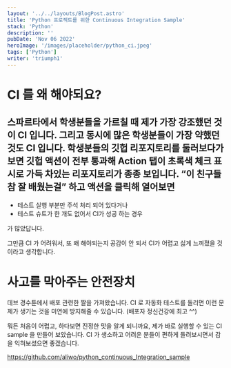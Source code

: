 ```yaml
---
layout: '../../layouts/BlogPost.astro'
title: 'Python 프로젝트를 위한 Continuous Integration Sample'
stack: 'Python'
description: ''
pubDate: 'Nov 06 2022'
heroImage: '/images/placeholder/python_ci.jpeg'
tags: ['Python']
writer: 'triumph1'
---
```


# CI 를 왜 해야되요?

스파르타에서 학생분들을 가르칠 때 제가 가장 강조했던 것이 CI 입니다. 그리고 동시에 많은 학생분들이 가장 약했던 것도 CI 입니다.
학생분들의 깃헙 리포지토리를 둘러보다가 보면 깃헙 액션이 전부 통과해 Action 탭이 초록색 체크 표시로 가득 차있는 리포지토리가 종종 보입니다. “이 친구들 참 잘 배웠는걸” 하고 액션을 클릭해 열어보면
- 
- 테스트 실행 부분만 주석 처리 되어 있다거나
- 테스트 슈트가 한 개도 없어서 CI가 성공 하는 경우

가 많았답니다.

그만큼 CI 가 어려워서, 또 왜 해야되는지 공감이 안 되서 CI가 어렵고 싫게 느껴졌을 것이라고 생각합니다.

# 사고를 막아주는 안전장치
데브 경수툰에서 배포 관련한 짤을 가져왔습니다.
CI 로 자동화 테스트를 돌리면 이런 문제가 생기는 것을 미연에 방지해줄 수 있습니다. (배포자 정신건강에 최고 ^^)

뭐든 처음이 어렵고, 하다보면 진정한 맛을 알게 되니까요, 제가 바로 실행할 수 있는 CI sample 을 만들어 보았습니다. 
CI 가 생소하고 어려운 분들이 편하게 돌려보시면서 감을 익혀보셨으면 좋겠습니다.

https://github.com/aliwo/python_continuous_Integration_sample
